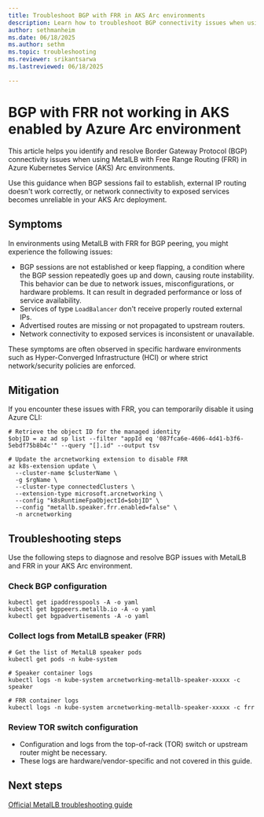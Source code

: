 ```yaml
---
title: Troubleshoot BGP with FRR in AKS Arc environments
description: Learn how to troubleshoot BGP connectivity issues when using MetalLB with FRR in AKS Arc deployments.
author: sethmanheim
ms.date: 06/18/2025
ms.author: sethm
ms.topic: troubleshooting
ms.reviewer: srikantsarwa
ms.lastreviewed: 06/18/2025

---
```


# BGP with FRR not working in AKS enabled by Azure Arc environment

This article helps you identify and resolve Border Gateway Protocol (BGP) connectivity issues when using MetalLB with Free Range Routing (FRR) in Azure Kubernetes Service (AKS) Arc environments.

Use this guidance when BGP sessions fail to establish, external IP routing doesn't work correctly, or network connectivity to exposed services becomes unreliable in your AKS Arc deployment.

## Symptoms

In environments using MetalLB with FRR for BGP peering, you might experience the following issues:

- BGP sessions are not established or keep flapping, a condition where the BGP session repeatedly goes up and down, causing route instability. This behavior can be due to network issues, misconfigurations, or hardware problems. It can result in degraded performance or loss of service availability.
- Services of type `LoadBalancer` don't receive properly routed external IPs.
- Advertised routes are missing or not propagated to upstream routers.
- Network connectivity to exposed services is inconsistent or unavailable.

These symptoms are often observed in specific hardware environments such as Hyper-Converged Infrastructure (HCI) or where strict network/security policies are enforced.

## Mitigation

If you encounter these issues with FRR, you can temporarily disable it using Azure CLI:

```azurecli
# Retrieve the object ID for the managed identity
$objID = az ad sp list --filter "appId eq '087fca6e-4606-4d41-b3f6-5ebdf75b8b4c'" --query "[].id" --output tsv

# Update the arcnetworking extension to disable FRR
az k8s-extension update \
  --cluster-name $clusterName \
  -g $rgName \
  --cluster-type connectedClusters \
  --extension-type microsoft.arcnetworking \
  --config "k8sRuntimeFpaObjectId=$objID" \
  --config "metallb.speaker.frr.enabled=false" \
  -n arcnetworking
```

## Troubleshooting steps

Use the following steps to diagnose and resolve BGP issues with MetalLB and FRR in your AKS Arc environment.

### Check BGP configuration

```azurecli
kubectl get ipaddresspools -A -o yaml
kubectl get bgppeers.metallb.io -A -o yaml
kubectl get bgpadvertisements -A -o yaml
```

### Collect logs from MetalLB speaker (FRR)

```azurecli
# Get the list of MetalLB speaker pods
kubectl get pods -n kube-system

# Speaker container logs
kubectl logs -n kube-system arcnetworking-metallb-speaker-xxxxx -c speaker

# FRR container logs
kubectl logs -n kube-system arcnetworking-metallb-speaker-xxxxx -c frr
```

### Review TOR switch configuration

- Configuration and logs from the top-of-rack (TOR) switch or upstream router might be necessary.
- These logs are hardware/vendor-specific and not covered in this guide.

## Next steps

[Official MetalLB troubleshooting guide](https://metallb.universe.tf/troubleshooting/#with-frr)


